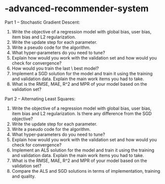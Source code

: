 # -advanced-recommender-system

Part 1 – Stochastic Gradient Descent:
1) Write the objective of a regression model with global bias, user bias, item bias and L2 regularization.
2) Write the update step for each parameter.
3) Write a pseudo code for the algorithm.
4) What hyper-parameters do you need to tune?
5) Explain how would you work with the validation set and how would you check for convergence?
6) How would you train the last \ best model?
7) Implement a SGD solution for the model and train it using the training and validation data. Explain the main work items you had to take.
8) What is the RMSE, MAE, R^2 and MPR of your model based on the validation set?

Part 2 – Alternating Least Squares:
1) Write the objective of a regression model with global bias, user bias, item bias and L2 regularization. Is there any difference from the SGD objective?
2) Write the update step for each parameter.
3) Write a pseudo code for the algorithm.
4) What hyper-parameters do you need to tune?
5) Explain how would you work with the validation set and how would you check for convergence?
6) Implement an ALS solution for the model and train it using the training and validation data. Explain the main work items you had to take.
7) What is the RMSE, MAE, R^2 and MPR of your model based on the validation set?
8) Compare the ALS and SGD solutions in terms of implementation, training and quality.
